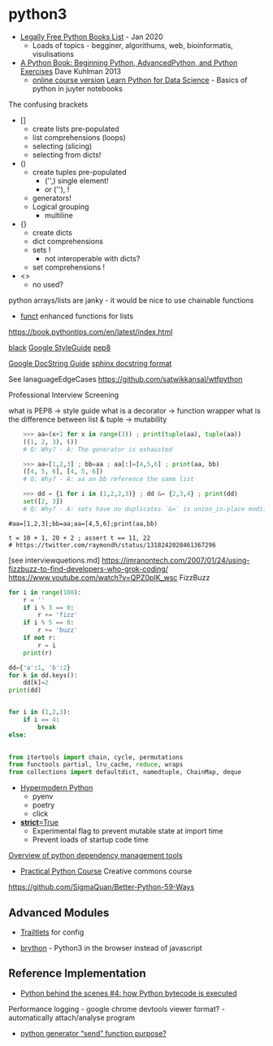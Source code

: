 python3
=======

* [Legally Free Python Books List](https://www.pythonkitchen.com/legally-free-python-books-list/) - Jan 2020
    * Loads of topics - begginer, algorithums, web, bioinformatis, visulisations
* [A Python Book: Beginning Python, AdvancedPython, and Python Exercises](http://www.davekuhlman.org/python_book_01.pdf) Dave Kuhlman 2013
    * [online course version](http://www.davekuhlman.org/python_course_03.html)
[Learn Python for Data Science](https://github.com/blobcity/python-for-data-science) - Basics of python in juyter notebooks

The confusing brackets
* []
    * create lists pre-populated
    * list comprehensions (loops)
    * selecting (slicing)
    * selecting from dicts!
* ()
    * create tuples pre-populated
        * ('',) single element!
        * or (''), !
    * generators!
    * Logical grouping
        * multiline
* {}
    * create dicts
    * dict comprehensions
    * sets !
        * not interoperable with dicts?
    * set comprehensions !
* <>
    * no used?

python arrays/lists are janky - it would be nice to use chainable functions
* [funct](https://github.com/Lauriat/funct) enhanced functions for lists

https://book.pythontips.com/en/latest/index.html


[black](https://black.readthedocs.io/)
[Google StyleGuide](https://google.github.io/styleguide/pyguide.html)
[pep8](https://www.python.org/dev/peps/pep-0008/)

[Google DocString Guide](https://sphinxcontrib-napoleon.readthedocs.io/en/latest/example_google.html)
[sphinx docstring format](https://thomas-cokelaer.info/tutorials/sphinx/docstring_python.html#template.MainClass1.function1)


See lanaguageEdgeCases
https://github.com/satwikkansal/wtfpython


Professional Interview Screening

what is PEP8 -> style guide
what is a decorator -> function wrapper
what is the difference between list & tuple -> mutability

```python
    >>> aa=(x+1 for x in range(3)) ; print(tuple(aa), tuple(aa))
    ((1, 2, 3), ())
    # Q: Why? - A: The generator is exhausted

    >>> aa=[1,2,3] ; bb=aa ; aa[:]=[4,5,6] ; print(aa, bb)
    ([4, 5, 6], [4, 5, 6])
    # Q: Why? - A: aa an bb reference the same list

    >>> dd = {i for i in (1,2,2,3)} ; dd &= {2,3,4} ; print(dd)
    set([2, 3])
    # Q: Why? - A: sets have no duplicates `&=` is union_in-place modification
```
    #aa=[1,2,3];bb=aa;aa=[4,5,6];print(aa,bb)

    t = 10 + 1, 20 + 2 ; assert t == 11, 22
    # https://twitter.com/raymondh/status/1318242020461367296

[see interviewquetions.md]
https://imranontech.com/2007/01/24/using-fizzbuzz-to-find-developers-who-grok-coding/
https://www.youtube.com/watch?v=QPZ0pIK_wsc
FizzBuzz

```python
for i in range(100):
    r = ''
    if i % 3 == 0:
        r += 'fizz'
    if i % 5 == 0:
        r += 'buzz'
    if not r:
        r = i
    print(r)
```


```python
dd={'a':1, 'b':2}
for k in dd.keys():
    dd[k]=2
print(dd)


for i in (1,2,3):
    if i == 4:
        break
else:
    

```

```python
from itertools import chain, cycle, permutations
from functools partial, lru_cache, reduce, wraps
from collections import defaultdict, namedtuple, ChainMap, deque
```

* [Hypermodern Python](https://cjolowicz.github.io/posts/hypermodern-python-01-setup/)
    * pyenv
    * poetry
    * click
* [__strict__=True](https://instagram-engineering.com/python-at-scale-strict-modules-c0bb9245c834)
    * Experimental flag to prevent mutable state at import time
    * Prevent loads of startup code time

[Overview of python dependency management tools](https://modelpredict.com/python-dependency-management-tools)

* [Practical Python Course](https://github.com/dabeaz-course/practical-python) Creative commons course

https://github.com/SigmaQuan/Better-Python-59-Ways

Advanced Modules
----------------

* [Trailtlets](https://github.com/ipython/traitlets) for config



* [brython](https://brython.info/) - Python3 in the browser instead of javascript

Reference Implementation
------------------------

* [Python behind the scenes #4: how Python bytecode is executed](https://tenthousandmeters.com/blog/python-behind-the-scenes-4-how-python-bytecode-is-executed/)


Performance logging - google chrome devtools viewer format? - automatically attach/analyse program

* [python generator “send” function purpose?](https://stackoverflow.com/questions/19302530/python-generator-send-function-purpose)
